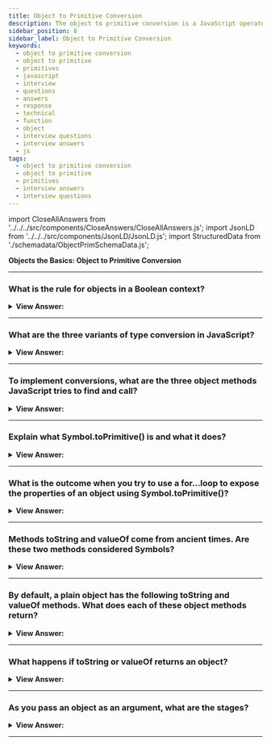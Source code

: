 ```yaml
---
title: Object to Primitive Conversion
description: The object to primitive conversion is a JavaScript operator that converts an object to a primitive value. All objects are true in a Boolean context. Interview
sidebar_position: 8
sidebar_label: Object to Primitive Conversion
keywords:
  - object to primitive conversion
  - object to primitive
  - primitives
  - javascript
  - interview
  - questions
  - answers
  - response
  - technical
  - function
  - object
  - interview questions
  - interview answers
  - js
tags:
  - object to primitive conversion
  - object to primitive
  - primitives
  - interview answers
  - interview questions
---
```


import CloseAllAnswers from '../../../src/components/CloseAnswers/CloseAllAnswers.js';
import JsonLD from '../../../src/components/JsonLD/JsonLD.js';
import StructuredData from './schemadata/ObjectPrimSchemaData.js';

<JsonLD data={StructuredData} />

<head>
  <title>Object to Primitive Conversion | JavaScript Interview Questions</title>
</head>

**Objects the Basics: Object to Primitive Conversion**

<CloseAllAnswers />

---

### What is the rule for objects in a Boolean context?

<details>
  <summary><strong>View Answer:</strong></summary>
  <div>
  <div><strong>Interview Response:</strong> All objects are true in a Boolean context.
</div>
  </div>
</details>

---

### What are the three variants of type conversion in JavaScript?

<details>
  <summary><strong>View Answer:</strong></summary>
  <div>
  <div><strong>Interview Response:</strong> String, number, and default conversions.</div><br />
  <div><strong>Technical Response:</strong> The three variants of type conversion include string, number, and default conversions. String conversion can happen explicitly when an object expects a string, and mathematical operations use explicit number conversion on primitives. In rare circumstances where the operator is unclear about what type to anticipate, the default gets used.<br /><br />
  </div>
  </div>
</details>

---

### To implement conversions, what are the three object methods JavaScript tries to find and call?

<details>
  <summary><strong>View Answer:</strong></summary>
  <div>
  <div><strong>Interview Response:</strong> The three object methods include Symbol.toPrimtive (system symbol) if it exists. Otherwise, if the hint is a string, it will try Obj.toString() or Obj.valueOf(). Finally, if the hint is a number or default it will try Obj.valueOf() and Obj.toString().</div><br />
  <div><strong>Simplified:</strong> The three object methods include Symbol.toPrimitive, Obj.toString(), and/or Obj.valueOf().<br /><br />
  </div>
  </div>
</details>

---

### Explain what Symbol.toPrimitive() is and what it does?

<details>
  <summary><strong>View Answer:</strong></summary>
  <div>
  <div><strong>Interview Response:</strong> The Symbol.toPrimitive is a symbol that specifies a function valued property called to convert an object to a corresponding primitive value.
</div><br />
  <div><strong className="codeExample">Code Example:</strong><br /><br />

  <div></div>

```js
let user = {
  name: 'John',
  money: 1000,

  [Symbol.toPrimitive](hint) {
    alert(`hint: ${hint}`);
    return hint == 'string' ? `{name: "${this.name}"}` : this.money;
  },
};

// conversions demo:
alert(user); // hint: string -> {name: "John"}
alert(+user); // hint: number -> 1000
alert(user + 500); // hint: default -> 1500
```

  </div>
  </div>
</details>

---

### What is the outcome when you try to use a for…loop to expose the properties of an object using Symbol.toPrimitive()?

<details>
  <summary><strong>View Answer:</strong></summary>
  <div>
  <div><strong>Interview Response:</strong> The result returns all properties except for the Symbol.toPrimitive because JavaScript does not expose Symbols in the global symbol registry in this fashion.
</div><br />
  <div><strong className="codeExample">Code Example:</strong><br /><br />

  <div></div>

```js
let user = {
  name: 'John',
  money: 1000,

  [Symbol.toPrimitive](hint) {
    alert(`hint: ${hint}`);
    return hint == 'string' ? `{name: "${this.name}"}` : this.money;
  },
};

for (let prop in user) {
  console.log(prop); // returns name, money but no Symbol
}
```

  </div>
  </div>
</details>

---

### Methods toString and valueOf come from ancient times. Are these two methods considered Symbols?

<details>
  <summary><strong>View Answer:</strong></summary>
  <div>
  <div><strong>Interview Response:</strong> No, because toString and valueOf came before Symbols debuted in the JavaScript codebase. They are regular string-name methods.</div><br />
  <div><strong>Technical Response:</strong>No, because toString and valueOf came before Symbols debuted in the JavaScript codebase. They are regular string-name methods. If there is no Symbol.toPrimitive, JavaScript tries to find them.<br /><br />
  </div>
  </div>
</details>

---

### By default, a plain object has the following toString and valueOf methods. What does each of these object methods return?

<details>
  <summary><strong>View Answer:</strong></summary>
  <div>
  <div><strong>Interview Response:</strong> The toString method returns a string "[object Object]", and the valueOf method returns the object itself.
</div><br />
  <div><strong className="codeExample">Code Example:</strong><br /><br />

  <div></div>

```js
let user = { name: 'John' };

alert(user); // [object Object]
alert(user.valueOf() === user); // true
```

  </div>
  </div>
</details>

---

### What happens if toString or valueOf returns an object?

<details>
  <summary><strong>View Answer:</strong></summary>
  <div>
  <div><strong>Interview Response:</strong> There is no error, but such value gets ignored.</div><br />
  <div><strong>Technical Response:</strong> For historical reasons, if toString or valueOf returns an object, there is no error, but such value is ignored (like if the method did not exist). That is because, in ancient times, there was no good "error" concept in JavaScript.<br /><br />
  </div>
  </div>
</details>

---

### As you pass an object as an argument, what are the stages?

<details>
  <summary><strong>View Answer:</strong></summary>
  <div>
  <div><strong>Interview Response:</strong> The object gets converted to a primitive. If the resulting primitive is not the right type, it gets converted.</div><br />
  <div><strong>Technical Response:</strong> If we pass an object as an argument, there are two stages.<br /><br />
    <ol>
        <li>The object gets converted into a primitive.</li>
        <li>If the resulting primitive is not of the right type, it gets converted.</li>
    </ol>
  </div><br />
  <div><strong className="codeExample">Code Example:</strong><br /><br />

  <div></div>

```js
let obj = {
  // toString handles all conversions in the absence of other methods
  toString() {
    return '2';
  },
};

alert(obj * 2); // 4, object converted to primitive "2", then multiplication made it a number
```

  </div>
  </div>
</details>

---
